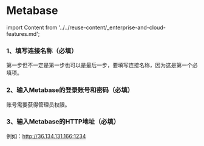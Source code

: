 # Metabase
import Content from '../../reuse-content/_enterprise-and-cloud-features.md';

<Content />

### 1、填写连接名称（必填）

第一步但不一定是第一步也可以是最后一步，要填写连接名称，因为这是第一个必填项。

### 2、输入Metabase的登录账号和密码（必填）

账号需要获得管理员权限。

### 3、输入Metabase的HTTP地址（必填）

例如：http://36.134.131.166:1234